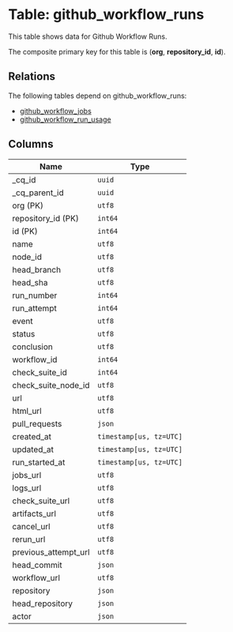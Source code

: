 # Table: github_workflow_runs

This table shows data for Github Workflow Runs.

The composite primary key for this table is (**org**, **repository_id**, **id**).

## Relations

The following tables depend on github_workflow_runs:
  - [github_workflow_jobs](github_workflow_jobs)
  - [github_workflow_run_usage](github_workflow_run_usage)

## Columns

| Name          | Type          |
| ------------- | ------------- |
|_cq_id|`uuid`|
|_cq_parent_id|`uuid`|
|org (PK)|`utf8`|
|repository_id (PK)|`int64`|
|id (PK)|`int64`|
|name|`utf8`|
|node_id|`utf8`|
|head_branch|`utf8`|
|head_sha|`utf8`|
|run_number|`int64`|
|run_attempt|`int64`|
|event|`utf8`|
|status|`utf8`|
|conclusion|`utf8`|
|workflow_id|`int64`|
|check_suite_id|`int64`|
|check_suite_node_id|`utf8`|
|url|`utf8`|
|html_url|`utf8`|
|pull_requests|`json`|
|created_at|`timestamp[us, tz=UTC]`|
|updated_at|`timestamp[us, tz=UTC]`|
|run_started_at|`timestamp[us, tz=UTC]`|
|jobs_url|`utf8`|
|logs_url|`utf8`|
|check_suite_url|`utf8`|
|artifacts_url|`utf8`|
|cancel_url|`utf8`|
|rerun_url|`utf8`|
|previous_attempt_url|`utf8`|
|head_commit|`json`|
|workflow_url|`utf8`|
|repository|`json`|
|head_repository|`json`|
|actor|`json`|
